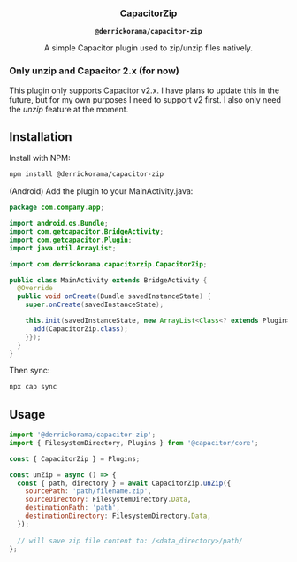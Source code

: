 <h3 align="center">CapacitorZip</h3>
<p align="center"><strong><code>@derrickorama/capacitor-zip</code></strong></p>
<p align="center">
  A simple Capacitor plugin used to zip/unzip files natively.
</p>

### Only unzip and Capacitor 2.x (for now)

This plugin only supports Capacitor v2.x. I have plans to update this in the future, but for my own purposes I need to support v2 first. I also only need the *unzip* feature at the moment.

## Installation

Install with NPM:

```bash
npm install @derrickorama/capacitor-zip
```

(Android) Add the plugin to your MainActivity.java:

```java
package com.company.app;

import android.os.Bundle;
import com.getcapacitor.BridgeActivity;
import com.getcapacitor.Plugin;
import java.util.ArrayList;

import com.derrickorama.capacitorzip.CapacitorZip;

public class MainActivity extends BridgeActivity {
  @Override
  public void onCreate(Bundle savedInstanceState) {
    super.onCreate(savedInstanceState);

    this.init(savedInstanceState, new ArrayList<Class<? extends Plugin>>() {{
      add(CapacitorZip.class);
    }});
  }
}
```

Then sync:

```bash
npx cap sync
```

## Usage

```javascript
import '@derrickorama/capacitor-zip';
import { FilesystemDirectory, Plugins } from '@capacitor/core';

const { CapacitorZip } = Plugins;

const unZip = async () => {
  const { path, directory } = await CapacitorZip.unZip({
    sourcePath: 'path/filename.zip',
    sourceDirectory: FilesystemDirectory.Data,
    destinationPath: 'path',
    destinationDirectory: FilesystemDirectory.Data,
  });
  
  // will save zip file content to: /<data_directory>/path/
};
```
